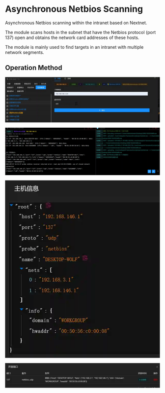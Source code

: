 # Asynchronous Netbios Scanning

Asynchronous Netbios scanning within the intranet based on Nextnet.

The module scans hosts in the subnet that have the Netbios protocol (port 137) open and obtains the network card addresses of these hosts.

The module is mainly used to find targets in an intranet with multiple network segments.

## Operation Method

![](img\Discovery_NetworkServiceScanning_NextnetByPE\1.webp)

![](img\Discovery_NetworkServiceScanning_NextnetByPE\2.webp)

![](img\Discovery_NetworkServiceScanning_NextnetByPE\3.webp)

![](img\Discovery_NetworkServiceScanning_NextnetByPE\4.webp)